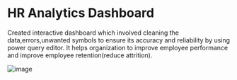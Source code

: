# HR Analytics Dashboard
Created interactive dashboard which involved cleaning the data,errors,unwanted symbols to ensure its accuracy and reliability by using power query editor.
It helps organization to improve employee performance and improve employee retention(reduce attrition).


![image](https://github.com/user-attachments/assets/4251c80e-c62f-4b49-9dd2-a49df178f606)


